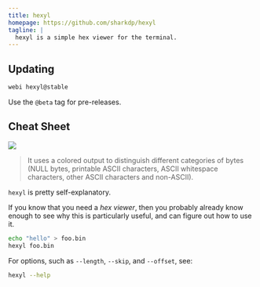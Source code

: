 ```yaml
---
title: hexyl
homepage: https://github.com/sharkdp/hexyl
tagline: |
  hexyl is a simple hex viewer for the terminal.
---
```


## Updating

```bash
webi hexyl@stable
```

Use the `@beta` tag for pre-releases.

## Cheat Sheet

![](https://camo.githubusercontent.com/1f71ee7031e1962b23f21c8cc89cb837e1201238/68747470733a2f2f692e696d6775722e636f6d2f4d574f3975534c2e706e67)

> It uses a colored output to distinguish different categories of bytes (NULL
> bytes, printable ASCII characters, ASCII whitespace characters, other ASCII
> characters and non-ASCII).

`hexyl` is pretty self-explanatory.

If you know that you need a _hex viewer_, then you probably already know enough
to see why this is particularly useful, and can figure out how to use it.

```bash
echo "hello" > foo.bin
hexyl foo.bin
```

For options, such as `--length`, `--skip`, and `--offset`, see:

```bash
hexyl --help
```
